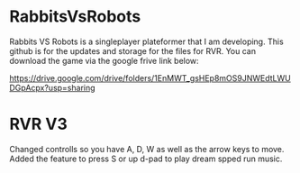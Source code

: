 # RabbitsVsRobots
Rabbits VS Robots is a singleplayer plateformer that I am developing. This github is for the updates and storage for the files for RVR. You can download the game via the google frive link below:

https://drive.google.com/drive/folders/1EnMWT_gsHEp8mOS9JNWEdtLWUDGpAcpx?usp=sharing

# RVR V3

Changed controlls so you have A, D, W as well as the arrow keys to move.
Added the feature to press S or up d-pad to play dream spped run music. 
